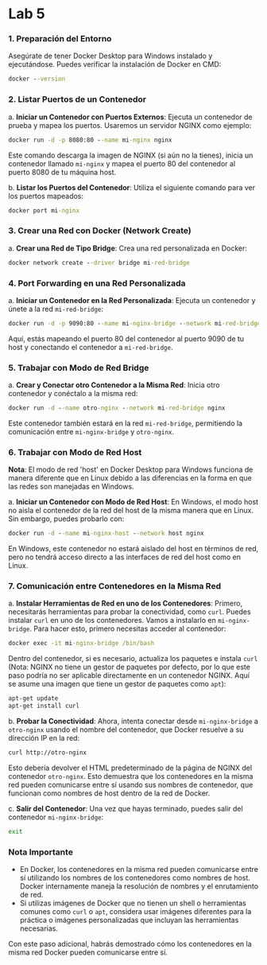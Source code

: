 # Lab 5

### 1. Preparación del Entorno
Asegúrate de tener Docker Desktop para Windows instalado y ejecutándose. Puedes verificar la instalación de Docker en CMD:

```cmd
docker --version
```

### 2. Listar Puertos de un Contenedor

a. **Iniciar un Contenedor con Puertos Externos**: Ejecuta un contenedor de prueba y mapea los puertos. Usaremos un servidor NGINX como ejemplo:

   ```cmd
   docker run -d -p 8080:80 --name mi-nginx nginx
   ```

   Este comando descarga la imagen de NGINX (si aún no la tienes), inicia un contenedor llamado `mi-nginx` y mapea el puerto 80 del contenedor al puerto 8080 de tu máquina host.

b. **Listar los Puertos del Contenedor**: Utiliza el siguiente comando para ver los puertos mapeados:

   ```cmd
   docker port mi-nginx
   ```

### 3. Crear una Red con Docker (Network Create)


a. **Crear una Red de Tipo Bridge**: Crea una red personalizada en Docker:

   ```cmd
   docker network create --driver bridge mi-red-bridge
   ```

### 4. Port Forwarding en una Red Personalizada


a. **Iniciar un Contenedor en la Red Personalizada**: Ejecuta un contenedor y únete a la red `mi-red-bridge`:

   ```cmd
   docker run -d -p 9090:80 --name mi-nginx-bridge --network mi-red-bridge nginx
   ```

   Aquí, estás mapeando el puerto 80 del contenedor al puerto 9090 de tu host y conectando el contenedor a `mi-red-bridge`.

### 5. Trabajar con Modo de Red Bridge


a. **Crear y Conectar otro Contenedor a la Misma Red**: Inicia otro contenedor y conéctalo a la misma red:

   ```cmd
   docker run -d --name otro-nginx --network mi-red-bridge nginx
   ```

   Este contenedor también estará en la red `mi-red-bridge`, permitiendo la comunicación entre `mi-nginx-bridge` y `otro-nginx`.

### 6. Trabajar con Modo de Red Host

**Nota**: El modo de red 'host' en Docker Desktop para Windows funciona de manera diferente que en Linux debido a las diferencias en la forma en que las redes son manejadas en Windows.


a. **Iniciar un Contenedor con Modo de Red Host**: En Windows, el modo host no aisla el contenedor de la red del host de la misma manera que en Linux. Sin embargo, puedes probarlo con:

   ```cmd
   docker run -d --name mi-nginx-host --network host nginx
   ```

   En Windows, este contenedor no estará aislado del host en términos de red, pero no tendrá acceso directo a las interfaces de red del host como en Linux.


### 7. Comunicación entre Contenedores en la Misma Red


a. **Instalar Herramientas de Red en uno de los Contenedores**: Primero, necesitarás herramientas para probar la conectividad, como `curl`. Puedes instalar `curl` en uno de los contenedores. Vamos a instalarlo en `mi-nginx-bridge`. Para hacer esto, primero necesitas acceder al contenedor:

   ```cmd
   docker exec -it mi-nginx-bridge /bin/bash
   ```

   Dentro del contenedor, si es necesario, actualiza los paquetes e instala `curl` (Nota: NGINX no tiene un gestor de paquetes por defecto, por lo que este paso podría no ser aplicable directamente en un contenedor NGINX. Aquí se asume una imagen que tiene un gestor de paquetes como `apt`):

   ```sh
   apt-get update
   apt-get install curl
   ```

b. **Probar la Conectividad**: Ahora, intenta conectar desde `mi-nginx-bridge` a `otro-nginx` usando el nombre del contenedor, que Docker resuelve a su dirección IP en la red:

   ```sh
   curl http://otro-nginx
   ```

   Esto debería devolver el HTML predeterminado de la página de NGINX del contenedor `otro-nginx`. Esto demuestra que los contenedores en la misma red pueden comunicarse entre sí usando sus nombres de contenedor, que funcionan como nombres de host dentro de la red de Docker.

c. **Salir del Contenedor**: Una vez que hayas terminado, puedes salir del contenedor `mi-nginx-bridge`:

   ```sh
   exit
   ```

### Nota Importante
- En Docker, los contenedores en la misma red pueden comunicarse entre sí utilizando los nombres de los contenedores como nombres de host. Docker internamente maneja la resolución de nombres y el enrutamiento de red.
- Si utilizas imágenes de Docker que no tienen un shell o herramientas comunes como `curl` o `apt`, considera usar imágenes diferentes para la práctica o imágenes personalizadas que incluyan las herramientas necesarias.

Con este paso adicional, habrás demostrado cómo los contenedores en la misma red Docker pueden comunicarse entre sí.